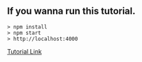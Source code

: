 ## If you wanna run this tutorial.
```
> npm install
> npm start
> http://localhost:4000
```
[Tutorial Link](http://react-dnd.github.io/react-dnd/docs-tutorial.html)